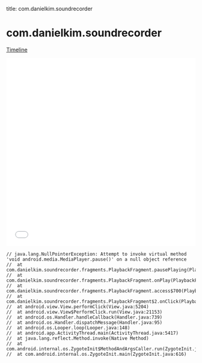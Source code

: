 title: com.danielkim.soundrecorder

# com.danielkim.soundrecorder

[Timeline](./vis-timeline.html)

<iframe src="./vis-timeline.html" width="100%" height="500px" style="border:none;"></iframe>

```
// java.lang.NullPointerException: Attempt to invoke virtual method 'void android.media.MediaPlayer.pause()' on a null object reference
// 	at com.danielkim.soundrecorder.fragments.PlaybackFragment.pausePlaying(PlaybackFragment.java:270)
// 	at com.danielkim.soundrecorder.fragments.PlaybackFragment.onPlay(PlaybackFragment.java:205)
// 	at com.danielkim.soundrecorder.fragments.PlaybackFragment.access$700(PlaybackFragment.java:29)
// 	at com.danielkim.soundrecorder.fragments.PlaybackFragment$2.onClick(PlaybackFragment.java:144)
// 	at android.view.View.performClick(View.java:5204)
// 	at android.view.View$PerformClick.run(View.java:21153)
// 	at android.os.Handler.handleCallback(Handler.java:739)
// 	at android.os.Handler.dispatchMessage(Handler.java:95)
// 	at android.os.Looper.loop(Looper.java:148)
// 	at android.app.ActivityThread.main(ActivityThread.java:5417)
// 	at java.lang.reflect.Method.invoke(Native Method)
// 	at com.android.internal.os.ZygoteInit$MethodAndArgsCaller.run(ZygoteInit.java:726)
// 	at com.android.internal.os.ZygoteInit.main(ZygoteInit.java:616)

```



